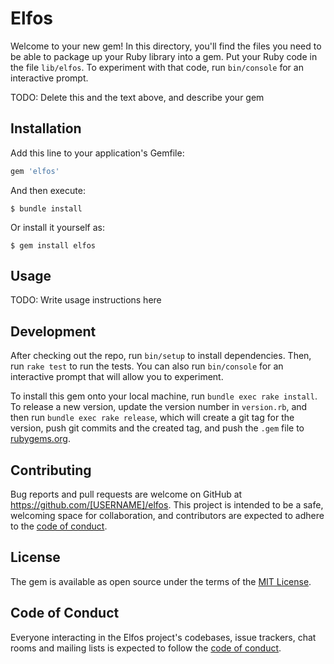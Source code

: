 # Elfos

Welcome to your new gem! In this directory, you'll find the files you need to be able to package up your Ruby library into a gem. Put your Ruby code in the file `lib/elfos`. To experiment with that code, run `bin/console` for an interactive prompt.

TODO: Delete this and the text above, and describe your gem

## Installation

Add this line to your application's Gemfile:

```ruby
gem 'elfos'
```

And then execute:

    $ bundle install

Or install it yourself as:

    $ gem install elfos

## Usage

TODO: Write usage instructions here

## Development

After checking out the repo, run `bin/setup` to install dependencies. Then, run `rake test` to run the tests. You can also run `bin/console` for an interactive prompt that will allow you to experiment.

To install this gem onto your local machine, run `bundle exec rake install`. To release a new version, update the version number in `version.rb`, and then run `bundle exec rake release`, which will create a git tag for the version, push git commits and the created tag, and push the `.gem` file to [rubygems.org](https://rubygems.org).

## Contributing

Bug reports and pull requests are welcome on GitHub at https://github.com/[USERNAME]/elfos. This project is intended to be a safe, welcoming space for collaboration, and contributors are expected to adhere to the [code of conduct](https://github.com/[USERNAME]/elfos/blob/main/CODE_OF_CONDUCT.md).

## License

The gem is available as open source under the terms of the [MIT License](https://opensource.org/licenses/MIT).

## Code of Conduct

Everyone interacting in the Elfos project's codebases, issue trackers, chat rooms and mailing lists is expected to follow the [code of conduct](https://github.com/[USERNAME]/elfos/blob/main/CODE_OF_CONDUCT.md).
